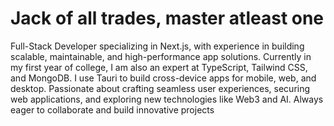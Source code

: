 # Jack of all trades, master atleast one

Full-Stack Developer specializing in Next.js, with experience in building scalable, maintainable, and high-performance app solutions. Currently in my first year of college, I am also an expert at TypeScript, Tailwind CSS, and MongoDB. I use Tauri to build cross-device apps for mobile, web, and desktop. Passionate about crafting seamless user experiences, securing web applications, and exploring new technologies like Web3 and AI. Always eager to collaborate and build innovative projects
